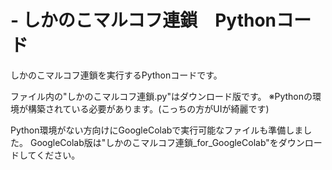 # - しかのこマルコフ連鎖　Pythonコード

しかのこマルコフ連鎖を実行するPythonコードです。

ファイル内の"しかのこマルコフ連鎖.py"はダウンロード版です。
※Pythonの環境が構築されている必要があります。(こっちの方がUIが綺麗です)

Python環境がない方向けにGoogleColabで実行可能なファイルも準備しました。
GoogleColab版は"しかのこマルコフ連鎖_for_GoogleColab"をダウンロードしてください。
